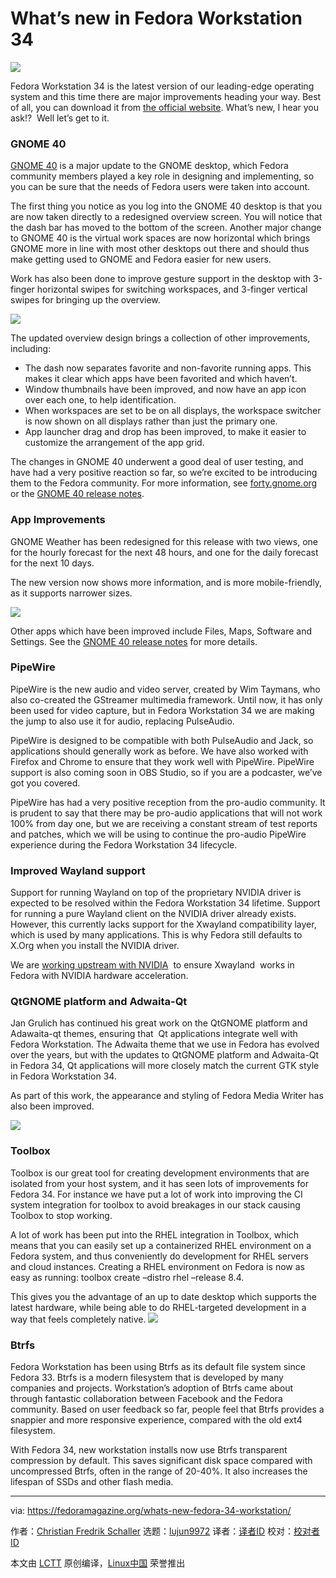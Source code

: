 [#]: subject: (What’s new in Fedora Workstation 34)
[#]: via: (https://fedoramagazine.org/whats-new-fedora-34-workstation/)
[#]: author: (Christian Fredrik Schaller https://fedoramagazine.org/author/uraeus/)
[#]: collector: (lujun9972)
[#]: translator: ( )
[#]: reviewer: ( )
[#]: publisher: ( )
[#]: url: ( )

What’s new in Fedora Workstation 34
======

![][1]

Fedora Workstation 34 is the latest version of our leading-edge operating system and this time there are major improvements heading your way. Best of all, you can download it from [the official website][2]. What’s new, I hear you ask!?  Well let’s get to it.

### GNOME 40

[GNOME 40][3] is a major update to the GNOME desktop, which Fedora community members played a key role in designing and implementing, so you can be sure that the needs of Fedora users were taken into account.

The first thing you notice as you log into the GNOME 40 desktop is that you are now taken directly to a redesigned overview screen. You will notice that the dash bar has moved to the bottom of the screen. Another major change to GNOME 40 is the virtual work spaces are now horizontal which brings GNOME more in line with most other desktops out there and should thus make getting used to GNOME and Fedora easier for new users.

Work has also been done to improve gesture support in the desktop with 3-finger horizontal swipes for switching workspaces, and 3-finger vertical swipes for bringing up the overview.

![][4]

The updated overview design brings a collection of other improvements, including:

  * The dash now separates favorite and non-favorite running apps. This makes it clear which apps have been favorited and which haven’t.
  * Window thumbnails have been improved, and now have an app icon over each one, to help identification.
  * When workspaces are set to be on all displays, the workspace switcher is now shown on all displays rather than just the primary one.
  * App launcher drag and drop has been improved, to make it easier to customize the arrangement of the app grid.



The changes in GNOME 40 underwent a good deal of user testing, and have had a very positive reaction so far, so we’re excited to be introducing them to the Fedora community. For more information, see [forty.gnome.org][3] or the [GNOME 40 release notes][5].

### App Improvements

GNOME Weather has been redesigned for this release with two views, one for the hourly forecast for the next 48 hours, and one for the daily forecast for the next 10 days.

The new version now shows more information, and is more mobile-friendly, as it supports narrower sizes.

![][6]

Other apps which have been improved include Files, Maps, Software and Settings. See the [GNOME 40 release notes][5] for more details.

### **PipeWire**

PipeWire is the new audio and video server, created by Wim Taymans, who also co-created the GStreamer multimedia framework. Until now, it has only been used for video capture, but in Fedora Workstation 34 we are making the jump to also use it for audio, replacing PulseAudio.

PipeWire is designed to be compatible with both PulseAudio and Jack, so applications should generally work as before. We have also worked with Firefox and Chrome to ensure that they work well with PipeWire. PipeWire support is also coming soon in OBS Studio, so if you are a podcaster, we’ve got you covered.

PipeWire has had a very positive reception from the pro-audio community. It is prudent to say that there may be pro-audio applications that will not work 100% from day one, but we are receiving a constant stream of test reports and patches, which we will be using to continue the pro-audio PipeWire experience during the Fedora Workstation 34 lifecycle.

### **Improved Wayland support**

Support for running Wayland on top of the proprietary NVIDIA driver is expected to be resolved within the Fedora Workstation 34 lifetime. Support for running a pure Wayland client on the NVIDIA driver already exists. However, this currently lacks support for the Xwayland compatibility layer, which is used by many applications. This is why Fedora still defaults to X.Org when you install the NVIDIA driver.

We are [working upstream with NVIDIA][7]  to ensure Xwayland  works in Fedora with NVIDIA hardware acceleration.

### **QtGNOME platform and Adwaita-Qt**

Jan Grulich has continued his great work on the QtGNOME platform and Adawaita-qt themes, ensuring that  Qt applications integrate well with Fedora Workstation. The Adwaita theme that we use in Fedora has evolved over the years, but with the updates to QtGNOME platform and Adwaita-Qt in Fedora 34, Qt applications will more closely match the current GTK style in Fedora Workstation 34.

As part of this work, the appearance and styling of Fedora Media Writer has also been improved.

![][8]

### **Toolbox**

Toolbox is our great tool for creating development environments that are isolated from your host system, and it has seen lots of improvements for Fedora 34. For instance we have put a lot of work into improving the CI system integration for toolbox to avoid breakages in our stack causing Toolbox to stop working.

A lot of work has been put into the RHEL integration in Toolbox, which means that you can easily set up a containerized RHEL environment on a Fedora system, and thus conveniently do development for RHEL servers and cloud instances. Creating a RHEL environment on Fedora is now as easy as running: toolbox create –distro rhel –release 8.4. 

This gives you the advantage of an up to date desktop which supports the latest hardware, while being able to do RHEL-targeted development in a way that feels completely native.
![][9]

### **Btrfs**

Fedora Workstation has been using Btrfs as its default file system since Fedora 33. Btrfs is a modern filesystem that is developed by many companies and projects. Workstation’s adoption of Btrfs came about through fantastic collaboration between Facebook and the Fedora community. Based on user feedback so far, people feel that Btrfs provides a snappier and more responsive experience, compared with the old ext4 filesystem.

With Fedora 34, new workstation installs now use Btrfs transparent compression by default. This saves significant disk space compared with uncompressed Btrfs, often in the range of 20-40%. It also increases the lifespan of SSDs and other flash media.

--------------------------------------------------------------------------------

via: https://fedoramagazine.org/whats-new-fedora-34-workstation/

作者：[Christian Fredrik Schaller][a]
选题：[lujun9972][b]
译者：[译者ID](https://github.com/译者ID)
校对：[校对者ID](https://github.com/校对者ID)

本文由 [LCTT](https://github.com/LCTT/TranslateProject) 原创编译，[Linux中国](https://linux.cn/) 荣誉推出

[a]: https://fedoramagazine.org/author/uraeus/
[b]: https://github.com/lujun9972
[1]: https://fedoramagazine.org/wp-content/uploads/2021/04/f34-workstation-816x345.jpg
[2]: https://getfedora.org/workstation
[3]: https://forty.gnome.org/
[4]: https://lh3.googleusercontent.com/xDklMWAGBWvRGRp2kby-XKr6b0Jvan8Obmn11sfmkKnsnXizKePYV9aWdEgyxmJetcvwMifYRUm6TcPRCH9szZfZOE9pCpv2bkjQhnq2II05Yu6o_DjEBmqTlRUGvvUyMN_VRtq8zkk2J7GUmA
[5]: https://help.gnome.org/misc/release-notes/40.0/
[6]: https://lh6.googleusercontent.com/pQ3IIAvJDYrdfXoTUnrOcCQBjtpXqd_5Rmbo4xwxIj2qMCXt7ZxJEQ12OoV7yUSF8zpVR0VFXkMP0M8UK1nLbU7jhgQPJAHPayzjAscQmTtqqGsohyzth6-xFDjUXogmeFmcP-yR9GWXfXv-yw
[7]: https://gitlab.freedesktop.org/xorg/xserver/-/merge_requests/587
[8]: https://lh6.googleusercontent.com/PDXxFS7SBFGI-3jRtR-TmqupvJRxy_CbWTfjB4sc1CKyO1myXkqfpg4jGHQJRK2e1vUh1KD_jyBsy8TURwCIkgAJcETCOlSPFBabqB5yDeWj3cvygOOQVe3X0tLFjuOz3e-ZX6owNZJSqIEHOQ
[9]: https://lh6.googleusercontent.com/dVRCL14LGE9WpmdiH3nI97OW2C1TkiZqREvBlHClNKdVcYvR1nZpZgWfup_GP5SN17iQtSJf59FxX2GYqoajXbdXLRfOwAREn7gVJ1fa_bspmcTZ81zkUQC4tNUx3f7D7uD7Peeg2Zc9Kldpww
